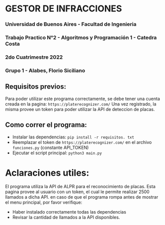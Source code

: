 # GESTOR DE INFRACCIONES

### Universidad de Buenos Aires - Facultad de Ingenieria
### Trabajo Practico N°2 - Algoritmos y Programación 1 - Catedra Costa
### 2do Cuatrimestre 2022
### Grupo 1 - Alabes, Florio Siciliano

## Requisitos previos:
Para poder utilizar este programa correctamente, se debe tener una cuenta creada en la pagina:
`https://platerecognizer.com/`
Una vez registrado, la misma provee un token para poder utilizar la API de deteccion de placas.
## Como correr el programa:

- Instalar las dependencias: `pip install -r requisitos. txt`
- Reemplazar el token de `https://platerecognizer.com/` en el archivo `funciones.py` (constante API_TOKEN)
- Ejecutar el script principal: `python3 main.py`

# Aclaraciones utiles:

El programa utiliza la API de ALPR para el reconocimiento de placas. Esta pagina provee al usuario con un token, el cual le permite realizar 2500 llamados a dicha API. en caso de que el programa rompa antes de mostrar el menu principal, por favor verifique:
- Haber instalado correctamente todas las dependencias
- Revisar la cantidad de llamados a la API disponibles.
